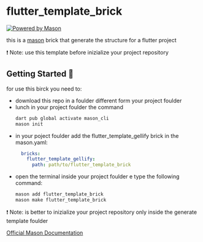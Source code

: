 # flutter_template_brick

[![Powered by Mason](https://img.shields.io/endpoint?url=https%3A%2F%2Ftinyurl.com%2Fmason-badge)](https://github.com/felangel/mason)

this is a [mason][1] brick that generate the structure for a flutter project

❗ Note: use this template before inizialize your project repository

## Getting Started 🚀

for use this birck you need to:
- download this repo in a foulder different form your project foulder
- lunch in your project foulder the command 
    ```sh
    dart pub global activate mason_cli
    mason init
    ```
- in your poject foulder add the flutter_template_gellify brick in the mason.yaml:
    ```yaml
      bricks:
        flutter_template_gellify:
          path: path/to/flutter_template_brick
    ```
- open the terminal inside your project foulder e type the following command:
    ```sh
    mason add flutter_template_brick
    mason make flutter_template_brick
    ```

❗ Note: is better to inizialize your project repository only inside the generate template foulder


[Official Mason Documentation][2]

[1]: https://github.com/felangel/mason
[2]: https://docs.brickhub.dev

